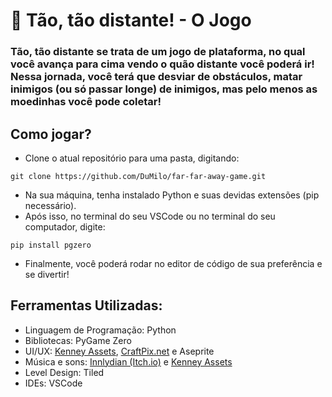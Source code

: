 # 👻 Tão, tão distante! - O Jogo



### Tão, tão distante se trata de um jogo de plataforma, no qual você avança para cima vendo o quão distante você poderá ir! Nessa jornada, você terá que desviar de obstáculos, matar inimigos (ou só passar longe) de inimigos, mas pelo menos as moedinhas você pode coletar!

##

## Como jogar?

* Clone o atual repositório para uma pasta, digitando:

```
git clone https://github.com/DuMilo/far-far-away-game.git
```

* Na sua máquina, tenha instalado Python e suas devidas extensões (pip necessário).
* Após isso, no terminal do seu VSCode ou no terminal do seu computador, digite:

```
pip install pgzero
```

* Finalmente, você poderá rodar no editor de código de sua preferência e se divertir!

##

## Ferramentas Utilizadas:

* Linguagem de Programação: Python
* Bibliotecas: PyGame Zero
* UI/UX: <a href="https://kenney.nl/assets/1-bit-platformer-pack">Kenney Assets</a>, <a href="https://craftpix.net/freebies/free-pixel-art-tiny-hero-sprites/">CraftPix.net</a> e Aseprite
* Música e sons: <a href='https://innlydian.itch.io/8-bit-music-pack'>Innlydian (Itch.io)</a> e <a href="https://kenney.nl/assets/1-bit-platformer-pack">Kenney Assets</a>
* Level Design: Tiled
* IDEs: VSCode






